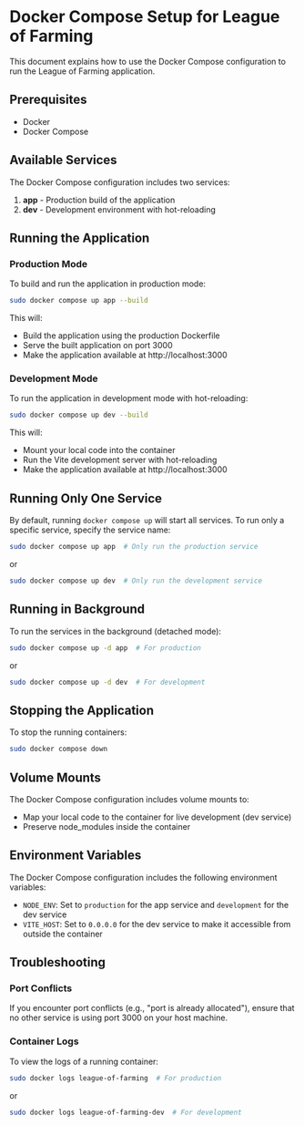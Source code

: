 # Docker Compose Setup for League of Farming

This document explains how to use the Docker Compose configuration to run the League of Farming application.

## Prerequisites

- Docker
- Docker Compose

## Available Services

The Docker Compose configuration includes two services:

1. **app** - Production build of the application
2. **dev** - Development environment with hot-reloading

## Running the Application

### Production Mode

To build and run the application in production mode:

```bash
sudo docker compose up app --build
```

This will:
- Build the application using the production Dockerfile
- Serve the built application on port 3000
- Make the application available at http://localhost:3000

### Development Mode

To run the application in development mode with hot-reloading:

```bash
sudo docker compose up dev --build
```

This will:
- Mount your local code into the container
- Run the Vite development server with hot-reloading
- Make the application available at http://localhost:3000

## Running Only One Service

By default, running `docker compose up` will start all services. To run only a specific service, specify the service name:

```bash
sudo docker compose up app  # Only run the production service
```

or

```bash
sudo docker compose up dev  # Only run the development service
```

## Running in Background

To run the services in the background (detached mode):

```bash
sudo docker compose up -d app  # For production
```

or

```bash
sudo docker compose up -d dev  # For development
```

## Stopping the Application

To stop the running containers:

```bash
sudo docker compose down
```

## Volume Mounts

The Docker Compose configuration includes volume mounts to:
- Map your local code to the container for live development (dev service)
- Preserve node_modules inside the container

## Environment Variables

The Docker Compose configuration includes the following environment variables:

- `NODE_ENV`: Set to `production` for the app service and `development` for the dev service
- `VITE_HOST`: Set to `0.0.0.0` for the dev service to make it accessible from outside the container

## Troubleshooting

### Port Conflicts

If you encounter port conflicts (e.g., "port is already allocated"), ensure that no other service is using port 3000 on your host machine.

### Container Logs

To view the logs of a running container:

```bash
sudo docker logs league-of-farming  # For production
```

or

```bash
sudo docker logs league-of-farming-dev  # For development
```
